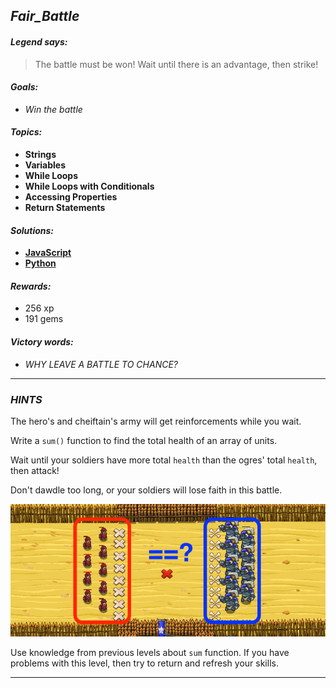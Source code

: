 ## _Fair_Battle_

#### _Legend says:_
> The battle must be won! Wait until there is an advantage, then strike!

#### _Goals:_
+ _Win the battle_

#### _Topics:_
+ **Strings**
+ **Variables**
+ **While Loops**
+ **While Loops with Conditionals**
+ **Accessing Properties**
+ **Return Statements**

#### _Solutions:_
+ **[JavaScript](fairBattle.js)**
+ **[Python](fair_battle.py)**

#### _Rewards:_
+ 256 xp
+ 191 gems

#### _Victory words:_
+ _WHY LEAVE A BATTLE TO CHANCE?_

___

### _HINTS_

The hero's and cheiftain's army will get reinforcements while you wait.

Write a `sum()` function to find the total health of an array of units.

Wait until your soldiers have more total `health` than the ogres' total `health`, then attack!

Don't dawdle too long, or your soldiers will lose faith in this battle.

![](img/fairBattle.png)

Use knowledge from previous levels about `sum` function. If you have problems with this level, then try to return and refresh your skills.

___
